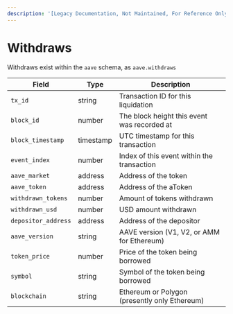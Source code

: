 ```yaml
---
description: '[Legacy Documentation, Not Maintained, For Reference Only]'
---
```


# Withdraws



Withdraws exist within the `aave` schema, as `aave.withdraws`

| Field               | Type      | Description                                   |
| ------------------- | --------- | --------------------------------------------- |
| `tx_id`             | string    | Transaction ID for this liquidation           |
| `block_id`          | number    | The block height this event was recorded at   |
| `block_timestamp`   | timestamp | UTC timestamp for this transaction            |
| `event_index`       | number    | Index of this event within the transaction    |
| `aave_market`       | address   | Address of the token                          |
| `aave_token`        | address   | Address of the aToken                         |
| `withdrawn_tokens`  | number    | Amount of tokens withdrawn                    |
| `withdrawn_usd`     | number    | USD amount withdrawn                          |
| `depositor_address` | address   | Address of the depositor                      |
| `aave_version`      | string    | AAVE version (V1, V2, or AMM for Ethereum)    |
| `token_price`       | number    | Price of the token being borrowed             |
| `symbol`            | string    | Symbol of the token being borrowed            |
| `blockchain`        | string    | Ethereum or Polygon (presently only Ethereum) |




